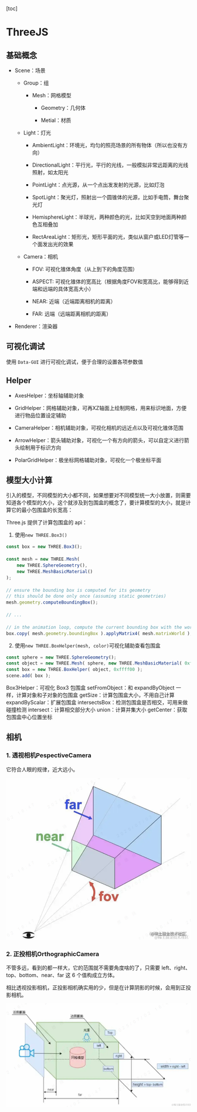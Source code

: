 [toc]

# ThreeJS

## 基础概念

- Scene：场景

    - Group：组

        - Mesh：网格模型

            - Geometry：几何体

            - Metial：材质
        
    - Light：灯光

        - AmbientLight：环境光，均匀的照亮场景的所有物体（所以也没有方向）

        - DirectionalLight：平行光，平行的光线，一般模拟非常远距离的光线照射，如太阳光

        - PointLight：点光源，从一个点出发发射的光源，比如灯泡

        - SpotLight：聚光灯，照射出一个圆锥体的光源，比如手电筒，舞台聚光灯

        - HemisphereLight：半球光，两种颜色的光，比如天空到地面两种颜色互相叠加

        - RectAreaLight：矩形光，矩形平面的光，类似从窗户或LED灯管等一个面发出光的效果

    - Camera：相机

        - FOV: 可视化锥体角度（从上到下的角度范围）

        - ASPECT: 可视化锥体的宽高比（根据角度FOV和宽高比，能够得到近端和远端的具体宽高大小）

        - NEAR: 近端（近端距离相机的距离）

        - FAR: 远端（远端距离相机的距离）

- Renderer：渲染器

## 可视化调试

使用 `Data-GUI` 进行可视化调试，便于合理的设置各项参数值

## Helper

- AxesHelper：坐标轴辅助对象

- GridHelper：网格辅助对象，可再XZ轴面上绘制网格，用来标识地面，方便进行物品位置设定辅助

- CameraHelper：相机辅助对象，可视化相机的远近点以及可视化锥体范围

- ArrowHelper：箭头辅助对象，可视化一个有方向的箭头，可以自定义进行箭头绘制用于标识方向

- PolarGridHelper：极坐标网格辅助对象，可视化一个极坐标平面

## 模型大小计算

引入的模型，不同模型的大小都不同，如果想要对不同模型统一大小放置，则需要知道各个模型的大小，这个就涉及到包围盒的概念了，要计算模型的大小，就是计算它的最小包围盒的长宽高：

Three.js 提供了计算包围盒的 api：

1. 使用`new THREE.Box3()`

```js
const box = new THREE.Box3();

const mesh = new THREE.Mesh(
	new THREE.SphereGeometry(),
	new THREE.MeshBasicMaterial()
);

// ensure the bounding box is computed for its geometry
// this should be done only once (assuming static geometries)
mesh.geometry.computeBoundingBox();

// ...

// in the animation loop, compute the current bounding box with the world matrix
box.copy( mesh.geometry.boundingBox ).applyMatrix4( mesh.matrixWorld );
```

2. 使用`new THREE.BoxHelper(mesh, color)`可视化辅助查看包围盒

```js
const sphere = new THREE.SphereGeometry();
const object = new THREE.Mesh( sphere, new THREE.MeshBasicMaterial( 0xff0000 ) );
const box = new THREE.BoxHelper( object, 0xffff00 );
scene.add( box );
```

Box3Helper：可视化 Box3 包围盒
setFromObject：和 expandByObject 一样，计算对象和子对象的包围盒
getSize：计算包围盒大小，不用自己计算
expandByScalar：扩展包围盒
intersectsBox：检测包围盒是否相交，可用来做碰撞检测
intersect：计算相交部分大小
union：计算并集大小
getCenter：获取包围盒中心位置坐标

## 相机

### 1. 透视相机PespectiveCamera

它符合人眼的规律，近大远小。

![PespectiveCamera](./doc-assets/pespective-camera.png)

### 2. 正投相机OrthographicCamera

不管多远，看到的都一样大，它的范围就不需要角度啥的了，只需要 left、right、top、bottom、near、far 这 6 个值构成立方体。

相比透视投影相机，正投影相机确实用的少，但是在计算阴影的时候，会用到正投影相机。

![OrthographicCamera](./doc-assets/orthographic-camera.png)